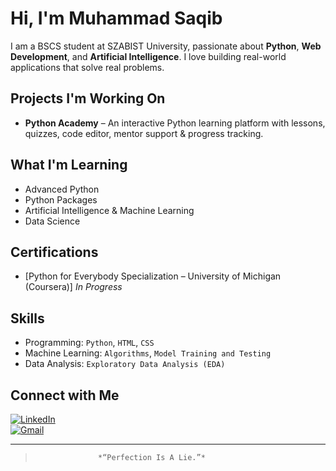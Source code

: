 # Hi, I'm Muhammad Saqib

 I am a BSCS student at SZABIST University, passionate about **Python**, **Web Development**, and **Artificial Intelligence**. I love building real-world applications that solve real problems.

## Projects I'm Working On
- **Python Academy** – An interactive Python learning platform with lessons, quizzes, code editor, mentor support & progress tracking.

## What I'm Learning
- Advanced Python
- Python Packages
- Artificial Intelligence & Machine Learning
- Data Science

## Certifications

- [Python for Everybody Specialization – University of Michigan (Coursera)] *In Progress*  


## Skills
- Programming: `Python`, `HTML`, `CSS`
- Machine Learning: `Algorithms`, `Model Training and Testing`
- Data Analysis: `Exploratory Data Analysis (EDA)`

## Connect with Me

[![LinkedIn](https://img.shields.io/badge/LinkedIn-blue?style=flat&logo=linkedin)](https://www.linkedin.com/in/muhd-saqib)  
[![Gmail](https://img.shields.io/badge/Email-D14836?style=flat&logo=gmail&logoColor=white)](mailto:msaqibrehman98@gmail.com)

---

>                   *“Perfection Is A Lie.”*
